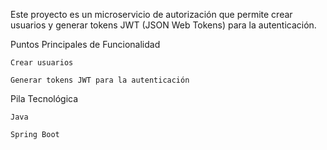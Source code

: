 Este proyecto es un microservicio de autorización que permite crear usuarios y generar tokens JWT (JSON Web Tokens) para la autenticación.

Puntos Principales de Funcionalidad

    Crear usuarios
  
    Generar tokens JWT para la autenticación

Pila Tecnológica

    Java
  
    Spring Boot

